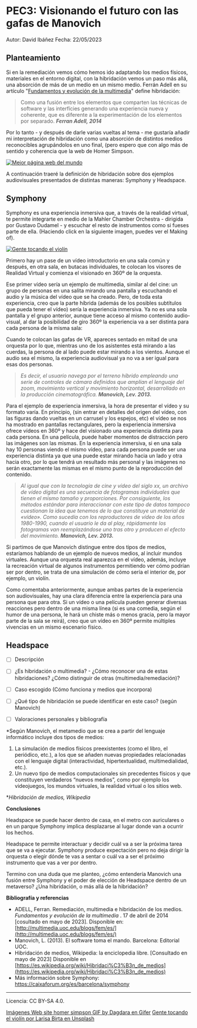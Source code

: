 # PEC3: Visionando el futuro con las gafas de Manovich

Autor: David Ibáñez
Fecha: 22/05/2023

## Planteamiento

Si en la remediación vemos cómo hemos ido adaptando los medios físicos, materiales en el entorno digital, con la hibridación vemos un paso más allá, una absorción de más de un medio en un mismo medio. Ferrán Adell en su artículo "[Fundamentos y evolución de la multimedia](http://multimedia.uoc.edu/blogs/fem/es/remediacio-multimedia-i-hibridacio-dels-mitjans/)" define hibridación: 

> Como una fusión entre los elementos que comparten las técnicas de
> software y las interfícies generando una experiencia nueva y 
> coherente, que es diferente a la experimentación de los elementos por
> separado.
> ***Ferran Adell, 2014***

Por lo tanto - y después de darle varias vueltas al tema - me gustaría añadir mi interpretación de hibridación como una absorción de distintos medios reconocibles agrupándolos en uno final, (pero espero que con algo más de sentido y coherencia que la web de Homer Simpson. 

  [![Mejor página web del mundo](https://i.gifer.com/161C.gif)](https://youtu.be/P5MWN3TQeY4)

A continuación traeré la definición de hibridación sobre dos ejemplos audiovisuales presentados de distintas maneras: Symphony y Headspace.

## Symphony

Symphony es una experiencia inmersiva que, a través de la realidad virtual, te permite integrarte en medio de la Mahler Chamber Orchestra - dirigida por Gustavo Dudamel - y escuchar el resto de instrumentos como si fueses parte de ella. (Haciendo click en la siguiente imagen, puedes ver el Making of).

[
![Gente tocando el violín](https://images.unsplash.com/photo-1465847899084-d164df4dedc6)](https://www.youtube.com/watch?v=Ld0qgVyx-2A)

Primero hay un pase de un vídeo introductorio en una sala común y después, en otra sala, en butacas individuales, te colocan los visores de Realidad Virtual y comienza el visionado en 360º de la orquesta.

Ese primer vídeo sería un ejemplo de multimedia, similar al del cine: un grupo de personas en una salita mirando una pantalla y escuchando el audio y la música del vídeo que se ha creado. Pero, de toda esta experiencia, creo que la parte híbrida (además de los posibles subtítulos que pueda tener el vídeo) sería la experiencia inmersiva. Ya no es una sola pantalla y el grupo anterior, aunque tiene acceso al mismo contenido audio-visual, al dar la posibilidad de giro 360º la experiencia va a ser distinta para cada persona de la misma sala:

Cuando te colocan las gafas de VR, apareces sentado en mitad de una orquesta por lo que, mientras uno de los asistentes está mirando a las cuerdas, la persona de al lado puede estar mirando a los vientos. Aunque el audio sea el mismo, la experiencia audiovisual ya no va a ser igual para esas dos personas.

> *Es decir, el usuario navega por el terreno híbrido empleando una serie de controles de cámara definidos que amplían el lenguaje del zoom, movimiento vertical y movimiento horizontal, desarrollado en la producción cinematográfica.*
> ***Manovich, Lev. 2013.***

Para el ejemplo de experiencia inmersiva, la hora de presentar el vídeo y su formato varía. En principio, (sin entrar en detalles del origen del vídeo, con las figuras dando vueltas en un carrusel y los espejos, etc) el vídeo se nos ha mostrado en pantallas rectangulares, pero la experiencia inmersiva ofrece vídeos en 360º y hace del visionado una experiencia distinta para cada persona. En una película, puede haber momentos de distracción pero las imágenes son las mismas. En la experiencia inmersiva, si en una sala hay 10 personas viendo el mismo vídeo, para cada persona puede ser una experiencia distinta ya que una puede estar mirando hacia un lado y otra hacia otro, por lo que tendrá un resultado más personal y las imágenes no serán exactamente las mismas en el mismo punto de la reproducción del contenido.

> *Al igual que con la tecnología de cine y vídeo del siglo xx, un archivo de vídeo digital es una secuencia de fotogramas individuales que tienen el mismo tamaño y proporciones. Por consiguiente, los  métodos estándar para interaccionar con este tipo de datos tampoco
cuestionan la idea que tenemos de lo que constituye un material de «vídeo». Como sucedía con los reproductores de vídeo de los años  1980-1990, cuando el usuario le da al play, rápidamente los fotogramas  van reemplazándose uno tras otro y producen el efecto del movimiento.*
> ***Manovich, Lev. 2013.***

Si partimos de que Manovich distingue entre dos tipos de medios, estaríamos hablando de un ejemplo de nuevos medios, al incluir mundos virtuales. Aunque una orquesta real aparezca en el vídeo, además, incluye la recreación virtual de algunos instrumentos permitiendo ver cómo podrían ser por dentro, se trata de una simulación de cómo sería el interior de, por ejemplo, un violín.

Como comentaba anteriormente, aunque ambas partes de la experiencia son audiovisuales, hay una clara diferencia entre la experiencia para una persona que para otra. Si un vídeo o una película pueden generar diversas reacciones pero dentro de una misma línea (si es una comedia, según el humor de una persona, le hará un chiste más o menos gracia, pero la mayor parte de la sala se reirá), creo que un vídeo en 360º permite múltiples vivencias en un mismo escenario físico.

## Headspace
- [ ] Descripción
- [ ] ¿Es hibridación o multimedia? - ¿Cómo reconocer una de estas hibridaciones? ¿Cómo distinguir de otras (multimedia/remediación)?
- [ ] Caso escogido (Cómo funciona y medios que incorpora)
- [ ] ¿Qué tipo de hibridación se puede identificar en este caso? (según Manovich)
- [ ] Valoraciones personales y bibliografía




*Según Manovich, el metamedio que se crea a partir del lenguaje informático incluye dos tipos de medios:
1) La simulación de medios físicos preexistentes (como el libro, el periódico, etc.), a los que se añaden nuevas propiedades relacionadas con el lenguaje digital (interactividad, hipertextualidad, multimedialidad, etc.).
2) Un nuevo tipo de medios computacionales sin precedentes físicos y que constituyen verdaderos “nuevos medios”, como por ejemplo los videojuegos, los mundos virtuales, la realidad virtual o los sitios web.

**Hibridación de medios, Wikipedia*


**Conclusiones**

Headspace se puede hacer dentro de casa, en el metro con auriculares o en un parque
Symphony implica desplazarse al lugar donde van a ocurrir los hechos. 

Headspace te permite interactuar y decidir cuál va a ser la próxima tarea que se va a ejecutar. 
Symphony produce expectación pero no deja dirigir la orquesta o elegir dónde te vas a sentar o cuál va a ser el próximo instrumento que vas a ver por dentro.

Termino con una duda que me planteo, ¿cómo entendería Manovich una fusión entre Symphony y el poder de elección de Headspace dentro de un metaverso? ¿Una hibridación, o más allá de la hibridación?

**Bibliografía y referencias**

- ADELL, Ferran. Remediación, multimedia e hibridación de los medios.  _Fundamentos y evolución de la multimedia_ . 17 de abril de 2014 [cosultado en mayo de 2023]. Disponible en:  [http://multimedia.uoc.edu/blogs/fem/es/](http://multimedia.uoc.edu/blogs/fem/es/)
 - Manovich, L. (2013). El software toma el mando. Barcelona: Editorial UOC.
 - Hibridación de medios, Wikipedia: la enciclopedia libre. [Consultado en mayo de 2023] Disponible en [https://es.wikipedia.org/wiki/Hibridaci%C3%B3n_de_medios](https://es.wikipedia.org/wiki/Hibridaci%C3%B3n_de_medios)
 - Más información sobre Symphony: https://caixaforum.org/es/barcelona/symphony
 
<hr>
Licencia: CC BY-SA 4.0.

[Imágenes Web site homer simpson GIF by Dagdara en Gifer](https://gifer.com/es/161C)
[Gente tocando el violín por Larisa Birta en Unsplash](https://images.unsplash.com/photo-1465847899084-d164df4dedc6?ixlib=rb-4.0.3&ixid=M3wxMjA3fDB8MHxwaG90by1wYWdlfHx8fGVufDB8fHx8fA%3D%3D&auto=format&fit=crop&w=1170&q=80)


